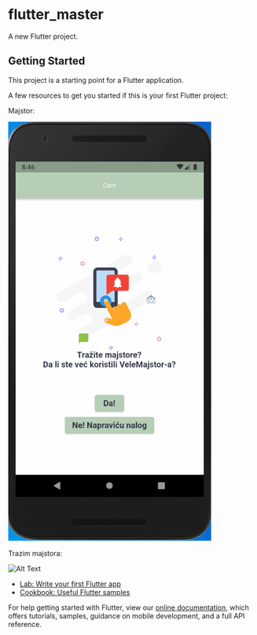 # flutter_master

A new Flutter project.

## Getting Started

This project is a starting point for a Flutter application.

A few resources to get you started if this is your first Flutter project:

Majstor:

![Alt Text](https://github.com/natasa06051992/master-2022/blob/master/AnimationMajstor.gif)

Trazim majstora:

![Alt Text](https://github.com/natasa06051992/master-2022/blob/master/AnimationTrazimMajstora.gif)

- [Lab: Write your first Flutter app](https://flutter.dev/docs/get-started/codelab)
- [Cookbook: Useful Flutter samples](https://flutter.dev/docs/cookbook)

For help getting started with Flutter, view our
[online documentation](https://flutter.dev/docs), which offers tutorials,
samples, guidance on mobile development, and a full API reference.
